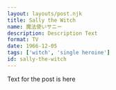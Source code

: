 ```yaml
---
layout: layouts/post.njk
title: Sally the Witch
name: 魔法使いサニー
description: Description Text
format: TV
date: 1966-12-05
tags: ['witch', 'single heroine']
id: sally-the-witch
---
```


Text for the post is here